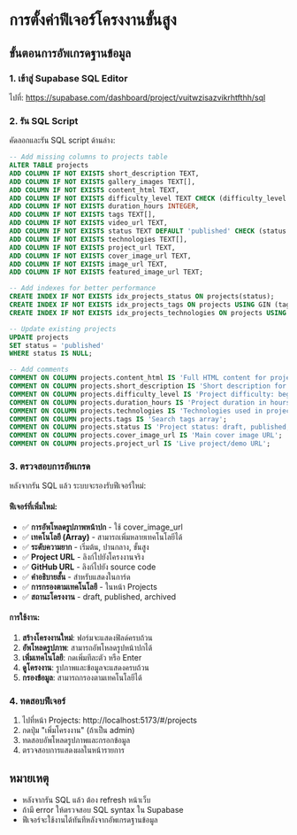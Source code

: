 # การตั้งค่าฟีเจอร์โครงงานขั้นสูง

## ขั้นตอนการอัพเกรดฐานข้อมูล

### 1. เข้าสู่ Supabase SQL Editor
ไปที่: https://supabase.com/dashboard/project/vuitwzisazvikrhtfthh/sql

### 2. รัน SQL Script
คัดลอกและรัน SQL script ด้านล่าง:

```sql
-- Add missing columns to projects table
ALTER TABLE projects 
ADD COLUMN IF NOT EXISTS short_description TEXT,
ADD COLUMN IF NOT EXISTS gallery_images TEXT[],
ADD COLUMN IF NOT EXISTS content_html TEXT,
ADD COLUMN IF NOT EXISTS difficulty_level TEXT CHECK (difficulty_level IN ('beginner', 'intermediate', 'advanced')),
ADD COLUMN IF NOT EXISTS duration_hours INTEGER,
ADD COLUMN IF NOT EXISTS tags TEXT[],
ADD COLUMN IF NOT EXISTS video_url TEXT,
ADD COLUMN IF NOT EXISTS status TEXT DEFAULT 'published' CHECK (status IN ('draft', 'published', 'archived')),
ADD COLUMN IF NOT EXISTS technologies TEXT[],
ADD COLUMN IF NOT EXISTS project_url TEXT,
ADD COLUMN IF NOT EXISTS cover_image_url TEXT,
ADD COLUMN IF NOT EXISTS image_url TEXT,
ADD COLUMN IF NOT EXISTS featured_image_url TEXT;

-- Add indexes for better performance
CREATE INDEX IF NOT EXISTS idx_projects_status ON projects(status);
CREATE INDEX IF NOT EXISTS idx_projects_tags ON projects USING GIN (tags);
CREATE INDEX IF NOT EXISTS idx_projects_technologies ON projects USING GIN (technologies);

-- Update existing projects
UPDATE projects 
SET status = 'published' 
WHERE status IS NULL;

-- Add comments
COMMENT ON COLUMN projects.content_html IS 'Full HTML content for project details';
COMMENT ON COLUMN projects.short_description IS 'Short description for cards';
COMMENT ON COLUMN projects.difficulty_level IS 'Project difficulty: beginner, intermediate, advanced';
COMMENT ON COLUMN projects.duration_hours IS 'Project duration in hours';
COMMENT ON COLUMN projects.technologies IS 'Technologies used in project (array)';
COMMENT ON COLUMN projects.tags IS 'Search tags array';
COMMENT ON COLUMN projects.status IS 'Project status: draft, published, archived';
COMMENT ON COLUMN projects.cover_image_url IS 'Main cover image URL';
COMMENT ON COLUMN projects.project_url IS 'Live project/demo URL';
```

### 3. ตรวจสอบการอัพเกรด
หลังจากรัน SQL แล้ว ระบบจะรองรับฟีเจอร์ใหม่:

#### ฟีเจอร์ที่เพิ่มใหม่:
- ✅ **การอัพโหลดรูปภาพหน้าปก** - ใช้ cover_image_url
- ✅ **เทคโนโลยี (Array)** - สามารถเพิ่มหลายเทคโนโลยีได้
- ✅ **ระดับความยาก** - เริ่มต้น, ปานกลาง, ขั้นสูง
- ✅ **Project URL** - ลิงก์ไปยังโครงงานจริง
- ✅ **GitHub URL** - ลิงก์ไปยัง source code
- ✅ **คำอธิบายสั้น** - สำหรับแสดงในการ์ด
- ✅ **การกรองตามเทคโนโลยี** - ในหน้า Projects
- ✅ **สถานะโครงงาน** - draft, published, archived

#### การใช้งาน:
1. **สร้างโครงงานใหม่**: ฟอร์มจะแสดงฟิลด์ครบถ้วน
2. **อัพโหลดรูปภาพ**: สามารถอัพโหลดรูปหน้าปกได้
3. **เพิ่มเทคโนโลยี**: กดเพิ่มทีละตัว หรือ Enter
4. **ดูโครงงาน**: รูปภาพและข้อมูลจะแสดงครบถ้วน
5. **กรองข้อมูล**: สามารถกรองตามเทคโนโลยีได้

### 4. ทดสอบฟีเจอร์
1. ไปที่หน้า Projects: http://localhost:5173/#/projects
2. กดปุ่ม "เพิ่มโครงงาน" (ถ้าเป็น admin)
3. ทดสอบอัพโหลดรูปภาพและกรอกข้อมูล
4. ตรวจสอบการแสดงผลในหน้ารายการ

## หมายเหตุ
- หลังจากรัน SQL แล้ว ต้อง refresh หน้าเว็บ
- ถ้ามี error ให้ตรวจสอบ SQL syntax ใน Supabase
- ฟีเจอร์จะใช้งานได้ทันทีหลังจากอัพเกรดฐานข้อมูล